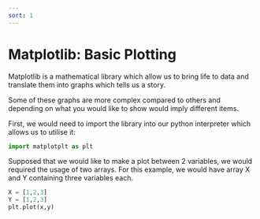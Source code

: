 ```yaml
---
sort: 1
---
```


# Matplotlib: Basic Plotting

Matplotlib is a mathematical library which allow us to bring life to data and translate them into graphs which tells us a story.

Some of these graphs are more complex compared to others and depending on what you would like to show would imply different items.


First, we would need to import the library into our python interpreter which allows us to utilise it:

```python
import matplotplt as plt
```
Supposed that we would like to make a plot between 2 variables, we would required the usage of two arrays. For this example, we would have array X and Y containing three variables each. 
```python
X = [1,2,3]
Y = [1,2,3]
plt.plot(x,y)
```
